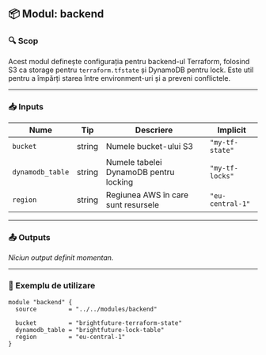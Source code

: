 ## 📦 Modul: backend

### 🔍 Scop

Acest modul definește configurația pentru backend-ul Terraform, folosind S3 ca storage pentru `terraform.tfstate` și DynamoDB pentru lock. Este util pentru a împărți starea între environment-uri și a preveni conflictele.

---

### 📥 Inputs

| Nume               | Tip     | Descriere                                | Implicit              |
|--------------------|---------|-------------------------------------------|------------------------|
| `bucket`           | string  | Numele bucket-ului S3                     | `"my-tf-state"`        |
| `dynamodb_table`   | string  | Numele tabelei DynamoDB pentru locking    | `"my-tf-locks"`        |
| `region`           | string  | Regiunea AWS în care sunt resursele       | `"eu-central-1"`       |

---

### 📤 Outputs

_Niciun output definit momentan._

---

### 🧪 Exemplu de utilizare

```hcl
module "backend" {
  source         = "../../modules/backend"

  bucket         = "brightfuture-terraform-state"
  dynamodb_table = "brightfuture-lock-table"
  region         = "eu-central-1"
}
